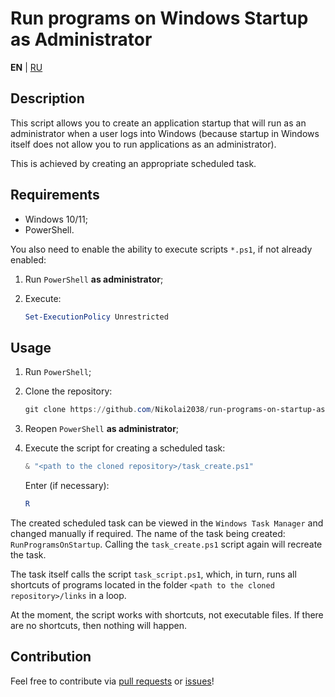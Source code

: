 # Run programs on Windows Startup as Administrator

**EN** | [RU](README_RU.md)

## Description

This script allows you to create an application startup that will run as an administrator when a user logs into Windows (because startup in Windows itself does not allow you to run applications as an administrator).

This is achieved by creating an appropriate scheduled task.

## Requirements

- Windows 10/11;
- PowerShell.

You also need to enable the ability to execute scripts `*.ps1`, if not already enabled:

1. Run `PowerShell` **as administrator**;
2. Execute:

    ```powershell
    Set-ExecutionPolicy Unrestricted
    ```

## Usage

1. Run `PowerShell`;
2. Clone the repository:

    ```powershell
    git clone https://github.com/Nikolai2038/run-programs-on-startup-as-admin.git
    ```

3. Reopen `PowerShell` **as administrator**;
4. Execute the script for creating a scheduled task:

    ```powershell
    & "<path to the cloned repository>/task_create.ps1"
    ```

    Enter (if necessary):

    ```powershell
    R
    ```

The created scheduled task can be viewed in the `Windows Task Manager` and changed manually if required. The name of the task being created: `RunProgramsOnStartup`. Calling the `task_create.ps1` script again will recreate the task.

The task itself calls the script `task_script.ps1`, which, in turn, runs all shortcuts of programs located in the folder `<path to the cloned repository>/links` in a loop.

At the moment, the script works with shortcuts, not executable files. If there are no shortcuts, then nothing will happen.

## Contribution

Feel free to contribute via [pull requests](https://github.com/Nikolai2038/run-programs-on-startup-as-admin/pulls) or [issues](https://github.com/Nikolai2038/run-programs-on-startup-as-admin/issues)!
